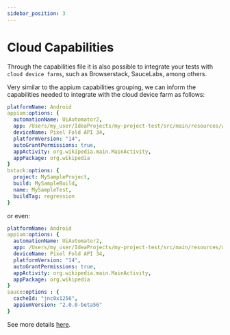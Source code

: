 ```yaml
---
sidebar_position: 3
---
```


# Cloud Capabilities

Through the capabilities file it is also possible to integrate your tests with `cloud device farms`, such as Browserstack, SauceLabs, among others.

Very similar to the appium capabilities grouping, we can inform the capabilities needed to integrate with the cloud device farm as follows:

```yml
platformName: Android
appium:options: {
  automationName: UiAutomator2,
  app: /Users/my_user/IdeaProjects/my-project-test/src/main/resources/wikipedia.apk,
  deviceName: Pixel Fold API 34,
  platformVersion: "14",
  autoGrantPermissions: true,
  appActivity: org.wikipedia.main.MainActivity,
  appPackage: org.wikipedia
}
bstack:options: {
  project: MySampleProject,
  build: MySampleBuild,
  name: MySampleTest,
  buildTag: regression
}
```

or even:

```yml
platformName: Android
appium:options: {
  automationName: UiAutomator2,
  app: /Users/my_user/IdeaProjects/my-project-test/src/main/resources/wikipedia.apk,
  deviceName: Pixel Fold API 34,
  platformVersion: "14",
  autoGrantPermissions: true,
  appActivity: org.wikipedia.main.MainActivity,
  appPackage: org.wikipedia
}
sauce:options : {
  cacheId: "jnc0x1256",
  appiumVersion: "2.0.0-beta56"
}
```

See more details [here](https://appium.io/docs/en/latest/guides/caps/#basic-example-with-appiumoptions).

